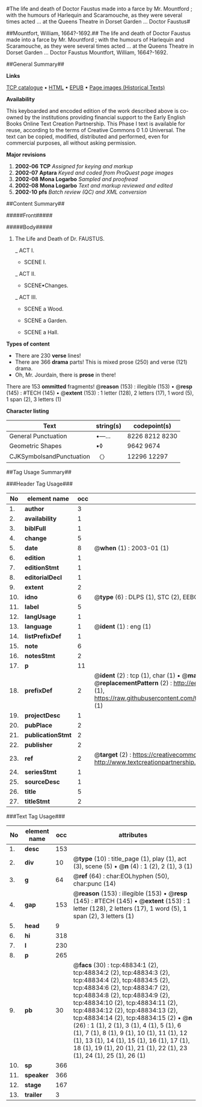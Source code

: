 #The life and death of Doctor Faustus made into a farce by Mr. Mountford ; with the humours of Harlequin and Scaramouche, as they were several times acted ... at the Queens Theatre in Dorset Garden ... Doctor Faustus#

##Mountfort, William, 1664?-1692.##
The life and death of Doctor Faustus made into a farce by Mr. Mountford ; with the humours of Harlequin and Scaramouche, as they were several times acted ... at the Queens Theatre in Dorset Garden ...
Doctor Faustus
Mountfort, William, 1664?-1692.

##General Summary##

**Links**

[TCP catalogue](http://www.ota.ox.ac.uk/tcp/)  • 
[HTML](http://tei.it.ox.ac.uk/tcp/Texts-HTML/free/A51/A51518.html)  • 
[EPUB](http://tei.it.ox.ac.uk/tcp/Texts-EPUB/free/A51/A51518.epub) • 
[Page images (Historical Texts)](https://data.historicaltexts.jisc.ac.uk/view?pubId=eebo-11769854e&pageId=eebo-11769854e-48834-1)

**Availability**

This keyboarded and encoded edition of the
	       work described above is co-owned by the institutions
	       providing financial support to the Early English Books
	       Online Text Creation Partnership. This Phase I text is
	       available for reuse, according to the terms of Creative
	       Commons 0 1.0 Universal. The text can be copied,
	       modified, distributed and performed, even for
	       commercial purposes, all without asking permission.

**Major revisions**

1. __2002-06__ __TCP__ *Assigned for keying and markup*
1. __2002-07__ __Aptara__ *Keyed and coded from ProQuest page images*
1. __2002-08__ __Mona Logarbo__ *Sampled and proofread*
1. __2002-08__ __Mona Logarbo__ *Text and markup reviewed and edited*
1. __2002-10__ __pfs__ *Batch review (QC) and XML conversion*

##Content Summary##

#####Front#####

#####Body#####

1. The Life and Death of
Dr. FAUSTUS.

    _ ACT I.

      * SCENE I.

    _ ACT II.

      * SCENE▪Changes.

    _ ACT III.

      * SCENE a Wood.

      * SCENE a Garden.

      * SCENE a Hall.

**Types of content**

  * There are 230 **verse** lines!
  * There are 366 **drama** parts! This is mixed prose (250) and verse (121) drama.
  * Oh, Mr. Jourdain, there is **prose** in there!

There are 153 **ommitted** fragments! 
 @__reason__ (153) : illegible (153)  •  @__resp__ (145) : #TECH (145)  •  @__extent__ (153) : 1 letter (128), 2 letters (17), 1 word (5), 1 span (2), 3 letters (1)

**Character listing**


|Text|string(s)|codepoint(s)|
|---|---|---|
|General Punctuation|•—…|8226 8212 8230|
|Geometric Shapes|▪◊|9642 9674|
|CJKSymbolsandPunctuation|〈〉|12296 12297|

##Tag Usage Summary##

###Header Tag Usage###

|No|element name|occ|attributes|
|---|---|---|---|
|1.|__author__|3||
|2.|__availability__|1||
|3.|__biblFull__|1||
|4.|__change__|5||
|5.|__date__|8| @__when__ (1) : 2003-01 (1)|
|6.|__edition__|1||
|7.|__editionStmt__|1||
|8.|__editorialDecl__|1||
|9.|__extent__|2||
|10.|__idno__|6| @__type__ (6) : DLPS (1), STC (2), EEBO-CITATION (1), OCLC (1), VID (1)|
|11.|__label__|5||
|12.|__langUsage__|1||
|13.|__language__|1| @__ident__ (1) : eng (1)|
|14.|__listPrefixDef__|1||
|15.|__note__|6||
|16.|__notesStmt__|2||
|17.|__p__|11||
|18.|__prefixDef__|2| @__ident__ (2) : tcp (1), char (1)  •  @__matchPattern__ (2) : ([0-9\-]+):([0-9IVX]+) (1), (.+) (1)  •  @__replacementPattern__ (2) : http://eebo.chadwyck.com/downloadtiff?vid=$1&page=$2 (1), https://raw.githubusercontent.com/textcreationpartnership/Texts/master/tcpchars.xml#$1 (1)|
|19.|__projectDesc__|1||
|20.|__pubPlace__|2||
|21.|__publicationStmt__|2||
|22.|__publisher__|2||
|23.|__ref__|2| @__target__ (2) : https://creativecommons.org/publicdomain/zero/1.0/ (1), http://www.textcreationpartnership.org/docs/. (1)|
|24.|__seriesStmt__|1||
|25.|__sourceDesc__|1||
|26.|__title__|5||
|27.|__titleStmt__|2||


###Text Tag Usage###

|No|element name|occ|attributes|
|---|---|---|---|
|1.|__desc__|153||
|2.|__div__|10| @__type__ (10) : title_page (1), play (1), act (3), scene (5)  •  @__n__ (4) : 1 (2), 2 (1), 3 (1)|
|3.|__g__|64| @__ref__ (64) : char:EOLhyphen (50), char:punc (14)|
|4.|__gap__|153| @__reason__ (153) : illegible (153)  •  @__resp__ (145) : #TECH (145)  •  @__extent__ (153) : 1 letter (128), 2 letters (17), 1 word (5), 1 span (2), 3 letters (1)|
|5.|__head__|9||
|6.|__hi__|318||
|7.|__l__|230||
|8.|__p__|265||
|9.|__pb__|30| @__facs__ (30) : tcp:48834:1 (2), tcp:48834:2 (2), tcp:48834:3 (2), tcp:48834:4 (2), tcp:48834:5 (2), tcp:48834:6 (2), tcp:48834:7 (2), tcp:48834:8 (2), tcp:48834:9 (2), tcp:48834:10 (2), tcp:48834:11 (2), tcp:48834:12 (2), tcp:48834:13 (2), tcp:48834:14 (2), tcp:48834:15 (2)  •  @__n__ (26) : 1 (1), 2 (1), 3 (1), 4 (1), 5 (1), 6 (1), 7 (1), 8 (1), 9 (1), 10 (1), 11 (1), 12 (1), 13 (1), 14 (1), 15 (1), 16 (1), 17 (1), 18 (1), 19 (1), 20 (1), 21 (1), 22 (1), 23 (1), 24 (1), 25 (1), 26 (1)|
|10.|__sp__|366||
|11.|__speaker__|366||
|12.|__stage__|167||
|13.|__trailer__|3||
